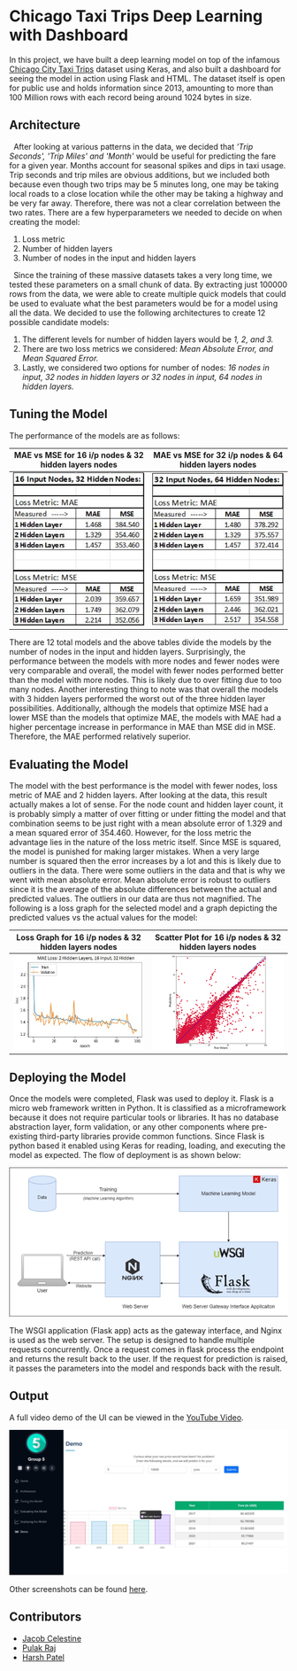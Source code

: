 # Chicago Taxi Trips Deep Learning with Dashboard

In this project, we have built a deep learning model on top of the infamous [Chicago City Taxi Trips](https://data.cityofchicago.org/Transportation/Taxi-Trips/wrvz-psew) dataset using Keras, and also built a dashboard for seeing the model in action using Flask and HTML. The dataset itself is open for public use and holds information since 2013, amounting to more than 100 Million rows with each record being around 1024 bytes in size.

## Architecture
&nbsp;&nbsp;After looking at various patterns in the data, we decided that <i>'Trip Seconds', 'Trip Miles' and 'Month'</i> would be useful for predicting the fare for a given year. Months account for seasonal spikes and dips in taxi usage. Trip seconds and trip miles are obvious additions, but we included both because even though two trips may be 5 minutes long, one may be taking local roads to a close location while the other may be taking a highway and be very far away. Therefore, there was not a clear correlation between the two rates. There are a few hyperparameters we needed to decide on when creating the
model:
<ol>
  <li>Loss metric</li>
  <li>Number of hidden layers</li>
  <li>Number of nodes in the input and hidden layers</li>
</ol>
&nbsp;&nbsp;Since the training of these massive datasets takes a very long time, we tested these parameters on a small chunk of data. By extracting just 100000 rows from the data, we were able to create multiple quick models that could be used to evaluate what the best parameters would be for a model using all the data. We decided to use the following architectures to create 12 possible candidate models:
<ol>
  <li>The different levels for number of hidden layers would be <i>1, 2, and 3.</i></li>
  <li>There are two loss metrics we considered: <i>Mean Absolute Error, and Mean Squared Error.</i></li>
  <li>Lastly, we considered two options for number of nodes: <i>16 nodes in input, 32 nodes in hidden layers or 32 nodes in input, 64 nodes in hidden layers.</i></li>
</ol>

## Tuning the Model
The performance of the models are as follows:

|       MAE vs MSE for 16 i/p nodes & 32 hidden layers nodes       |       MAE vs MSE for 32 i/p nodes & 64 hidden layers nodes       |
|:----------------------------------------------------------------:|:----------------------------------------------------------------:|
| ![MAE vs MSE for 16-32](dashboard/static/img/16_32.jpg?raw=true) | ![MAE vs MSE for 32-64](dashboard/static/img/32_64.jpg?raw=true) |

There are 12 total models and the above tables divide the models by the number of nodes in the input and hidden layers. Surprisingly, the performance between the models with more nodes and fewer nodes were very comparable and overall, the model with fewer nodes performed better than the model with more nodes. This is likely due to over fitting due to too many nodes. Another interesting thing to note was that overall the models with 3 hidden layers performed the worst out of the three hidden layer possibilities. Additionally, although the models that optimize MSE had a lower MSE than the models that optimize MAE, the models with MAE had a higher percentage increase in performance in MAE than MSE did in MSE. Therefore, the MAE performed
relatively superior.

## Evaluating the Model
The model with the best performance is the model with fewer nodes, loss metric of MAE and 2 hidden layers. After looking at the data, this result actually makes a lot of sense. For the node count and hidden layer count, it is probably simply a matter of over fitting or under fitting the model and that combination seems to be just right with a mean absolute error of 1.329 and a mean squared error of 354.460. However, for the loss metric the advantage lies in the nature of the loss metric itself. Since MSE is squared, the model is punished for making larger mistakes. When a very large number is squared then the error increases by a lot and this is likely due to outliers in the data. There were some outliers in the data and that is why we went with mean absolute error. Mean absolute error is robust to outliers since it is the average of the absolute differences between the actual and predicted values. The outliers in our data are thus not magnified. The following is a loss graph for the selected model and a graph depicting the predicted values vs the actual values for the model:

|       Loss Graph for 16 i/p nodes & 32 hidden layers nodes       |       Scatter Plot for 16 i/p nodes & 32 hidden layers nodes       |
|:----------------------------------------------------------------:|:----------------------------------------------------------------:|
| ![Loss Graph for 16-32](dashboard/static/img/16_32_mae_loss.jpg?raw=true) | ![Scatter plot for 16-32](dashboard/static/img/16_32_scatter_plot.png?raw=true) |


## Deploying the Model
Once the models were completed, Flask was used to deploy it. Flask is a micro web framework written in Python. It is classified as a microframework because it does not require particular tools or libraries. It has no database abstraction layer, form validation, or any other components where pre-existing third-party libraries provide common functions. Since Flask is python based it enabled using Keras for reading, loading, and executing the model as expected. The flow of deployment is as shown below:

![Deployment Flowchart](dashboard/static/img/deployment.png?raw=true)

The WSGI application (Flask app) acts as the gateway interface, and Nginx is used as the web server. The setup is designed to handle multiple requests concurrently. Once a request comes in flask process the endpoint and returns the result back to the user. If the request for prediction is raised, it passes the parameters into the model and responds back with the result.

## Output
A full video demo of the UI can be viewed in the [YouTube Video](https://youtu.be/O0j8unARYgg).

![Demo UI](Documents/demo.jpeg?raw=true)

Other screenshots can be found [here](https://github.com/jacobceles/ChicagoTaxiTrips-DeepLearning-Dashboard/tree/main/Documents).

## Contributors
- [Jacob Celestine](https://jacobcelestine.com/)
- [Pulak Raj](https://github.com/PulakRaj)
- [Harsh Patel](https://github.com/hkp98)
